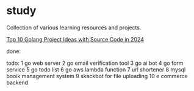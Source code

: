 # study
Collection of various learning resources and projects.

[Top 10 Golang Project Ideas with Source Code in 2024](https://www.geeksforgeeks.org/golang-project-ideas/)

done:

todo:
1 go web server
2 go email verification tool
3 go ai bot
4 go form service
5 go todo list
6 go aws lambda function
7 url shortener
8 mysql booik management system
9 skackbot for file uploading
10 e commerce backend